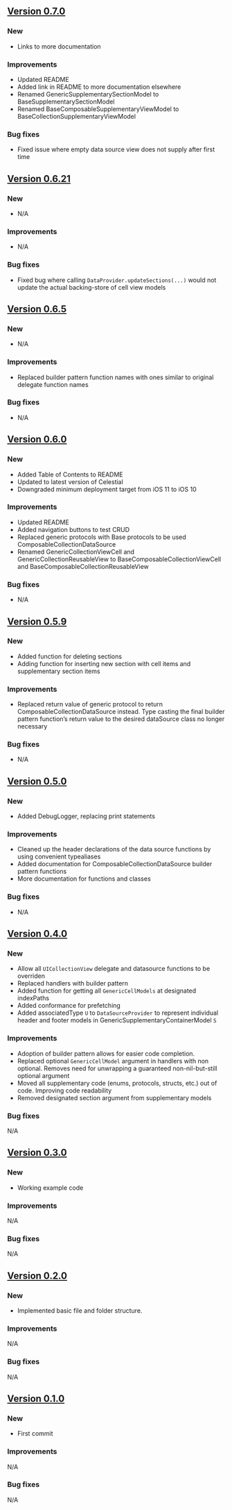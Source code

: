## [Version 0.7.0](https://github.com/ChrishonWyllie/ComposableDataSource/releases/tag/0.7.0)

### New
* Links to more documentation

### Improvements
* Updated README
* Added link in README to more documentation elsewhere
* Renamed GenericSupplementarySectionModel to BaseSupplementarySectionModel
* Renamed BaseComposableSupplementaryViewModel to BaseCollectionSupplementaryViewModel

### Bug fixes
* Fixed issue where empty data source view does not supply after first time

## [Version 0.6.21](https://github.com/ChrishonWyllie/ComposableDataSource/releases/tag/0.6.21)

### New
* N/A

### Improvements
* N/A

### Bug fixes
* Fixed bug where calling `DataProvider.updateSections(...)` would not update the actual backing-store of cell view models

## [Version 0.6.5](https://github.com/ChrishonWyllie/ComposableDataSource/releases/tag/0.6.5)

### New
* N/A

### Improvements
* Replaced builder pattern function names with ones similar to original delegate function names

### Bug fixes
* N/A

## [Version 0.6.0](https://github.com/ChrishonWyllie/ComposableDataSource/releases/tag/0.6.0)

### New
* Added Table of Contents to README
* Updated to latest version of Celestial
* Downgraded minimum deployment target from iOS 11 to iOS 10

### Improvements
* Updated README
* Added navigation buttons to test CRUD
* Replaced generic protocols with Base protocols to be used ComposableCollectionDataSource
* Renamed GenericCollectionViewCell and GenericCollectionReusableView to BaseComposableCollectionViewCell and BaseComposableCollectionReusableView

### Bug fixes
* N/A

## [Version 0.5.9](https://github.com/ChrishonWyllie/ComposableDataSource/releases/tag/0.5.9)

### New
* Added function for deleting sections
* Adding function for inserting new section with cell items and supplementary section items

### Improvements
* Replaced return value of generic protocol to return ComposableCollectionDataSource instead. Type casting the final builder pattern function’s return value to the desired dataSource class no longer necessary

### Bug fixes
* N/A

## [Version 0.5.0](https://github.com/ChrishonWyllie/ComposableDataSource/releases/tag/0.5.0) 

### New
* Added DebugLogger, replacing print statements

### Improvements
* Cleaned up the header declarations of the data source functions by using convenient typealiases
* Added documentation for ComposableCollectionDataSource builder pattern functions
* More documentation for functions and classes

### Bug fixes
* N/A

## [Version 0.4.0](https://github.com/ChrishonWyllie/ComposableDataSource/releases/tag/0.4.0) 

### New
* Allow all `UICollectionView` delegate and datasource functions to be overriden
* Replaced handlers with builder pattern
* Added function for getting all `GenericCellModels` at designated indexPaths
* Added conformance for prefetching
* Added associatedType `U` to `DataSourceProvider` to represent individual header and footer models in GenericSupplementaryContainerModel `S`

### Improvements
* Adoption of builder pattern allows for easier code completion. 
* Replaced optional `GenericCellModel` argument in handlers with non optional. Removes need for unwrapping a guaranteed non-nil-but-still optional argument
* Moved all supplementary code (enums, protocols, structs, etc.) out of code. Improving code readability
* Removed designated section argument from supplementary models

### Bug fixes
N/A

## [Version 0.3.0](https://github.com/ChrishonWyllie/ComposableDataSource/releases/tag/0.3.0)  

### New
  * Working example code

### Improvements
N/A

### Bug fixes
N/A

## [Version 0.2.0](https://github.com/ChrishonWyllie/ComposableDataSource/releases/tag/0.2.0)  

### New
  * Implemented basic file and folder structure.

### Improvements
N/A

### Bug fixes
N/A


## [Version 0.1.0](https://github.com/ChrishonWyllie/ComposableDataSource/releases/tag/0.1.0)  

### New
  * First commit

### Improvements
N/A

### Bug fixes
N/A
